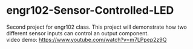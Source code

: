 # engr102-Sensor-Controlled-LED
Second project for engr102 class. This project will demonstrate how two different sensor inputs can control an output component. 
<br>
video demo: https://www.youtube.com/watch?v=m7LPpep2z9Q
